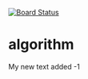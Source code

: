 [![Board Status](https://dev.azure.com/karthiknk81edu/0be10435-ddb8-48ec-a175-a3337d069433/b6aec8d2-8315-435f-9c03-ddb67fc9de43/_apis/work/boardbadge/d685ff3c-5af2-4919-a8e6-72e77b61da82)](https://dev.azure.com/karthiknk81edu/0be10435-ddb8-48ec-a175-a3337d069433/_boards/board/t/b6aec8d2-8315-435f-9c03-ddb67fc9de43/Microsoft.RequirementCategory)
# algorithm

My new text added -1
